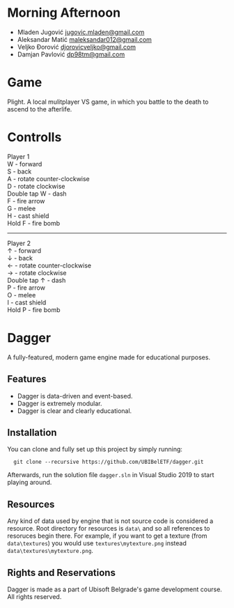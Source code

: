 # Morning Afternoon
- Mladen Jugović		jugovic.mladen@gmail.com 
- Aleksandar Matić		maleksandar012@gmail.com
- Veljko Đorović		djorovicveljko@gmail.com 
- Damjan Pavlović		dp98tm@gmail.com 

# Game
Plight. A local mulitplayer VS game, in which you battle to the death to ascend to the afterlife.

# Controlls
Player 1                        
W - forward                     
S - back                        
A - rotate counter-clockwise    
D - rotate clockwise            
Double tap W - dash             
F - fire arrow                  
G - melee                       
H - cast shield                 
Hold F - fire bomb        

--------------------------------

Player 2        
↑ - forward         
↓ - back        
← - rotate counter-clockwise      
→ - rotate clockwise      
Double tap ↑ - dash     
P - fire arrow      
O - melee     
I - cast shield     
Hold P - fire bomb    

# Dagger

A fully-featured, modern game engine made for educational purposes.

## Features

- Dagger is data-driven and event-based.
- Dagger is extremely modular.
- Dagger is clear and clearly educational.

## Installation

You can clone and fully set up this project by simply running:

```git
  git clone --recursive https://github.com/UBIBelETF/dagger.git
```

Afterwards, run the solution file `dagger.sln` in Visual Studio 2019 to start playing around. 

## Resources

Any kind of data used by engine that is not source code is considered a resource. Root directory for resources is `data\`
and so all references to resoruces begin there. For example, if you want to get a texture (from `data\textures`) you would
use `textures\mytexture.png` instead `data\textures\mytexture.png`.

## Rights and Reservations

Dagger is made as a part of Ubisoft Belgrade's game development course. All rights reserved.
